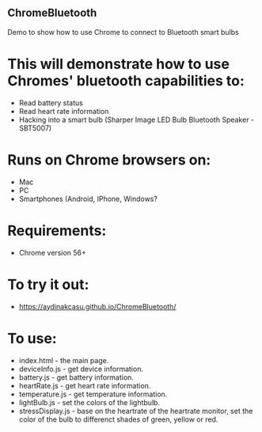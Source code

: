 ## ChromeBluetooth
 Demo to show how to use Chrome to connect to Bluetooth smart bulbs

# This will demonstrate how to use Chromes' bluetooth capabilities to:
- Read battery status
- Read heart rate information
- Hacking into a smart bulb (Sharper Image LED Bulb Bluetooth Speaker - SBT5007)

# Runs on Chrome browsers on:
- Mac
- PC
- Smartphones (Android, IPhone, Windows?

# Requirements:
- Chrome version 56+

# To try it out:
- https://aydinakcasu.github.io/ChromeBluetooth/

# To use:
 - index.html - the main page.
 - deviceInfo.js - get device information.
 - battery.js - get battery information.
 - heartRate.js - get heart rate information.
 - temperature.js - get temperature information.
 - lightBulb.js - set the colors of the lightbulb.
 - stressDisplay.js - base on the heartrate of the heartrate monitor, set the color of the bulb to differenct shades of green, yellow or red.
 
